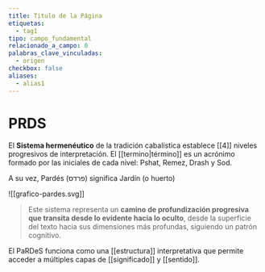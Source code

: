 ```yaml
---
title: Titulo de la Página
etiquetas:
  - tag1
tipo: campo_fundamental
relacionado_a_campo: 0
palabras_clave_vinculadas:
  - origen
checkbox: false
aliases:
  - alias1
---
```


# PRDS

El **Sistema hermenéutico** de la tradición cabalística establece [[4]] niveles progresivos de interpretación. El [[termino|término]] es un acrónimo formado por las iniciales de cada nivel: Pshat, Remez, Drash y Sod.

A su vez, Pardés (פרדס) significa Jardín (o huerto)

![[grafico-pardes.svg]]

> Este sistema representa un **camino de profundización progresiva que transita desde lo evidente hacia lo oculto**, desde la superficie del texto hacia sus dimensiones más profundas, siguiendo un patrón cognitivo.

El PaRDeS funciona como una [[estructura]] interpretativa que permite acceder a múltiples capas de [[significado]] y [[sentido]].